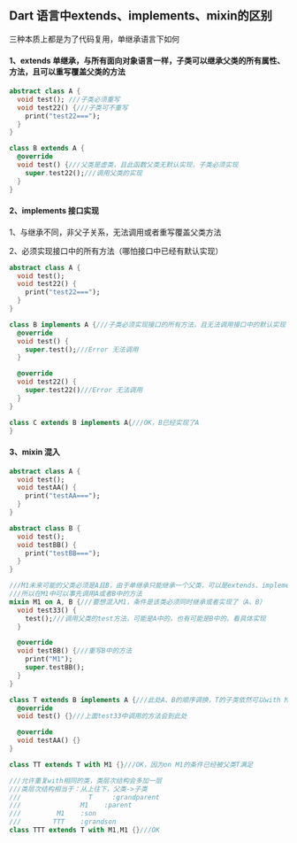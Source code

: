 ## Dart 语言中extends、implements、mixin的区别

三种本质上都是为了代码复用，单继承语言下如何

#### 1、extends 单继承，与所有面向对象语言一样，子类可以继承父类的所有属性、方法，且可以重写覆盖父类的方法

```dart
abstract class A {
  void test(); ///子类必须重写
  void test22() {///子类可不重写
    print("test22===");
  }
}

class B extends A {
  @override
  void test() {///父类是虚类，且此函数父类无默认实现，子类必须实现
    super.test22();///调用父类的实现
  }
}
```

#### 2、implements 接口实现

1、与继承不同，非父子关系，无法调用或者重写覆盖父类方法

2、必须实现接口中的所有方法（哪怕接口中已经有默认实现）

```dart
abstract class A {
  void test();
  void test22() {
    print("test22===");
  }
}

class B implements A {///子类必须实现接口的所有方法，且无法调用接口中的默认实现
  @override
  void test() {
    super.test();///Error 无法调用
  }

  @override
  void test22() {
    super.test22()///Error 无法调用
  }
}

class C extends B implements A{///OK，B已经实现了A
}
```

#### 3、mixin 混入

```dart
abstract class A {
  void test();
  void testAA() {
    print("testAA===");
  }
}

abstract class B {
  void test();
  void testBB() {
    print("testBB===");
  }
}

///M1未来可能的父类必须是A且B，由于单继承只能继承一个父类，可以是extends、implements、mixin三者任意组合
///所以在M1中可以事先调用A或者B中的方法
mixin M1 on A, B {///要想混入M1，条件是该类必须同时继承或者实现了（A、B）
  void test33() {
    test();///调用父类的test方法，可能是A中的，也有可能是B中的。看具体实现
  }

  @override
  void testBB() {///重写B中的方法
    print("M1");
    super.testBB();
  }
}

class T extends B implements A {///此处A、B的顺序调换，T的子类依然可以with M1，因为都满足了on M1的条件
  @override
  void test() {}///上面test33中调用的方法会到此处

  @override
  void testAA() {}
}

class TT extends T with M1 {}///OK，因为on M1的条件已经被父类T满足 

///允许重复with相同的类，类层次结构会多加一层
///类层次结构相当于：从上往下，父类->子类
///					T     :grandparent
///				  M1    :parent
///         M1    :son
///        TTT    :grandson
class TTT extends T with M1,M1 {}///OK
```

